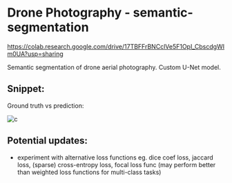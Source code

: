 # Drone Photography - semantic-segmentation

https://colab.research.google.com/drive/17TBFFrBNCclVe5F1OpI_CbscdgWIm0UA?usp=sharing

Semantic segmentation of drone aerial photography. Custom U-Net model.

## Snippet:

Ground truth vs prediction:

![c](https://user-images.githubusercontent.com/79493809/230720757-f092783d-4a6e-400c-bf19-2d9207d51336.png)

## Potential updates:
- experiment with alternative loss functions eg. dice coef loss, jaccard loss, (sparse) cross-entropy loss, focal loss func (may perform better than weighted loss functions for multi-class tasks)
